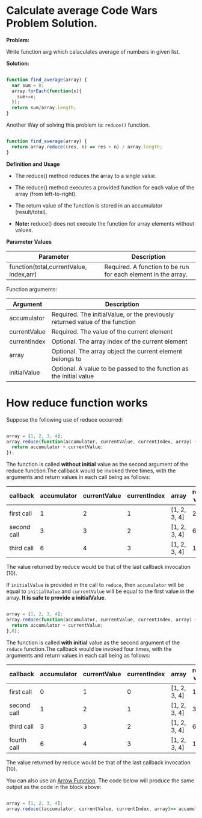 # Calculate average Code Wars Problem Solution.


**Problem:**

Write function avg which calaculates average of numbers in given list.

**Solution:**

```javascript

function find_average(array) {
  var sum = 0;
  array.forEach(function(x){
    sum+=x;
  });
  return sum/array.length;
}

```

Another Way of solving this problem is: `reduce()` function.

```javascript

function find_average(array) {
  return array.reduce((res, n) => res + n) / array.length;
}

```

**Definition and Usage**

- The reduce() method reduces the array to a single value.

- The reduce() method executes a provided function for each value of the array (from left-to-right).

- The return value of the function is stored in an accumulator (result/total).

- **Note:** reduce() does not execute the function for array elements without values.

**Parameter Values**

Parameter	|	Description
----------------|---------------------
function(total,currentValue, index,arr)	|	Required. A function to be run for each element in the array.

Function arguments:

Argument	|	Description
----------------|------------------------
accumulator		|	Required. The initialValue, or the previously returned value of the function
currentValue	|	Required. The value of the current element
currentIndex	|	Optional. The array index of the current element
array	|	Optional. The array object the current element belongs to
initialValue	|	Optional. A value to be passed to the function as the initial value


# How reduce function works

Suppose the following use of reduce occurred:

```javascript

array = [1, 2, 3, 4];
array.reduce(function(accumulator, currentValue, currentIndex, array) {
  return accumulator + currentValue;
});

```
The function is called **without initial** value as the second argument of the reduce function.The callback would be invoked three times, with the arguments and return values in each call being as follows:

callback	|	accumulator	|	currentValue	|	currentIndex	|	array	|	return value
----------------|-----------------------|-----------------------|-----------------------|---------------|-------------------	
first call	|		1	|	2		|	1		|	[1, 2, 3, 4]	|	2
second call	|		3	|	3		|	2		|	[1, 2, 3, 4]	|	6
third call	|		6	|	4		|	3		|	[1, 2, 3, 4]	|	10

The value returned by reduce would be that of the last callback invocation (10).



If `initialValue` is provided in the call to `reduce`, then `accumulator` will be equal to `initialValue` and `currentValue` will be equal to the first value in the array. **It is safe to provide a initialValue**.

```javascript

array = [1, 2, 3, 4];
array.reduce(function(accumulator, currentValue, currentIndex, array) {
  return accumulator + currentValue;
},0);

```
The function is called **with initial** value as the second argument of the `reduce` function.The callback would be invoked four times, with the arguments and return values in each call being as follows:

callback	|	accumulator	|	currentValue	|	currentIndex	|	array	|	return value
----------------|-----------------------|-----------------------|-----------------------|---------------|-------------------	
first call	|		0	|	1		|	0		|	[1, 2, 3, 4]	|	1
second call	|		1	|	2		|	1		|	[1, 2, 3, 4]	|	3
third call	|		3	|	3		|	2		|	[1, 2, 3, 4]	|	6
fourth call	|		6	|	4		|	3		|	[1, 2, 3, 4]	|	10

The value returned by reduce would be that of the last callback invocation (10).

You can also use an [Arrow Function]. The code below will produce the same output as the code in the block above:

```javascript

array = [1, 2, 3, 4];
array.reduce((accumulator, currentValue, currentIndex, array)=> accumulator + currentValue ,0);

```

[Arrow Function]: <https://developer.mozilla.org/en/docs/Web/JavaScript/Reference/Functions/Arrow_functions>
